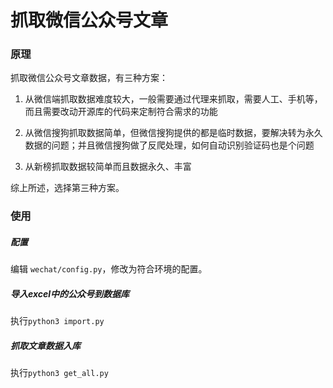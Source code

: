 抓取微信公众号文章
===

### 原理

抓取微信公众号文章数据，有三种方案：

1. 从微信端抓取数据难度较大，一般需要通过代理来抓取，需要人工、手机等，而且需要改动开源库的代码来定制符合需求的功能

2. 从微信搜狗抓取数据简单，但微信搜狗提供的都是临时数据，要解决转为永久数据的问题；并且微信搜狗做了反爬处理，如何自动识别验证码也是个问题

3. 从新榜抓取数据较简单而且数据永久、丰富

综上所述，选择第三种方案。

### 使用

##### 配置

编辑 `wechat/config.py`，修改为符合环境的配置。

##### 导入excel中的公众号到数据库

执行`python3 import.py`

##### 抓取文章数据入库

执行`python3 get_all.py`